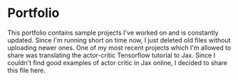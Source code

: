 # Portfolio
This portfolio contains sample projects I've worked on and is constantly updated. Since I'm running short on time now, I just deleted old files without uploading newer ones. One of my most recent projects which I'm allowed to share was translating the actor-critic Tensorflow tutorial to Jax. Since I couldn't find good examples of actor critic in Jax online, I decided to share this file here.
